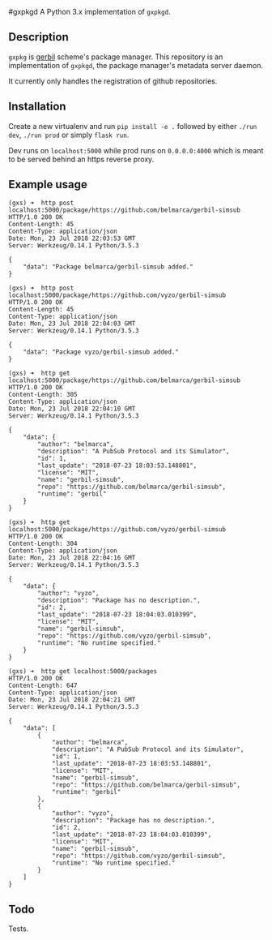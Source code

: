 #gxpkgd
A Python 3.x implementation of `gxpkgd`.

## Description

`gxpkg` is [gerbil](https://github.com/vyzo/gerbil) scheme's package manager.
This repository is an implementation of `gxpkgd`, the package manager's metadata
server daemon.

It currently only handles the registration of github repositories.

## Installation

Create a new virtualenv and run `pip install -e .` followed by either `./run
dev`, `./run prod` or simply `flask run`.

Dev runs on `localhost:5000` while prod runs on `0.0.0.0:4000` which is meant to
be served behind an https reverse proxy.

## Example usage

```
(gxs) ➜  http post localhost:5000/package/https://github.com/belmarca/gerbil-simsub
HTTP/1.0 200 OK
Content-Length: 45
Content-Type: application/json
Date: Mon, 23 Jul 2018 22:03:53 GMT
Server: Werkzeug/0.14.1 Python/3.5.3

{
    "data": "Package belmarca/gerbil-simsub added."
}

(gxs) ➜  http post localhost:5000/package/https://github.com/vyzo/gerbil-simsub
HTTP/1.0 200 OK
Content-Length: 45
Content-Type: application/json
Date: Mon, 23 Jul 2018 22:04:03 GMT
Server: Werkzeug/0.14.1 Python/3.5.3

{
    "data": "Package vyzo/gerbil-simsub added."
}

(gxs) ➜  http get localhost:5000/package/https://github.com/belmarca/gerbil-simsub 
HTTP/1.0 200 OK
Content-Length: 305
Content-Type: application/json
Date: Mon, 23 Jul 2018 22:04:10 GMT
Server: Werkzeug/0.14.1 Python/3.5.3

{
    "data": {
        "author": "belmarca", 
        "description": "A PubSub Protocol and its Simulator", 
        "id": 1, 
        "last_update": "2018-07-23 18:03:53.148801", 
        "license": "MIT", 
        "name": "gerbil-simsub", 
        "repo": "https://github.com/belmarca/gerbil-simsub", 
        "runtime": "gerbil"
    }
}

(gxs) ➜  http get localhost:5000/package/https://github.com/vyzo/gerbil-simsub
HTTP/1.0 200 OK
Content-Length: 304
Content-Type: application/json
Date: Mon, 23 Jul 2018 22:04:16 GMT
Server: Werkzeug/0.14.1 Python/3.5.3

{
    "data": {
        "author": "vyzo", 
        "description": "Package has no description.", 
        "id": 2, 
        "last_update": "2018-07-23 18:04:03.010399", 
        "license": "MIT", 
        "name": "gerbil-simsub", 
        "repo": "https://github.com/vyzo/gerbil-simsub", 
        "runtime": "No runtime specified."
    }
}

(gxs) ➜  http get localhost:5000/packages                               
HTTP/1.0 200 OK
Content-Length: 647
Content-Type: application/json
Date: Mon, 23 Jul 2018 22:04:21 GMT
Server: Werkzeug/0.14.1 Python/3.5.3

{
    "data": [
        {
            "author": "belmarca", 
            "description": "A PubSub Protocol and its Simulator", 
            "id": 1, 
            "last_update": "2018-07-23 18:03:53.148801", 
            "license": "MIT", 
            "name": "gerbil-simsub", 
            "repo": "https://github.com/belmarca/gerbil-simsub", 
            "runtime": "gerbil"
        }, 
        {
            "author": "vyzo", 
            "description": "Package has no description.", 
            "id": 2, 
            "last_update": "2018-07-23 18:04:03.010399", 
            "license": "MIT", 
            "name": "gerbil-simsub", 
            "repo": "https://github.com/vyzo/gerbil-simsub", 
            "runtime": "No runtime specified."
        }
    ]
}
```

## Todo

Tests.
